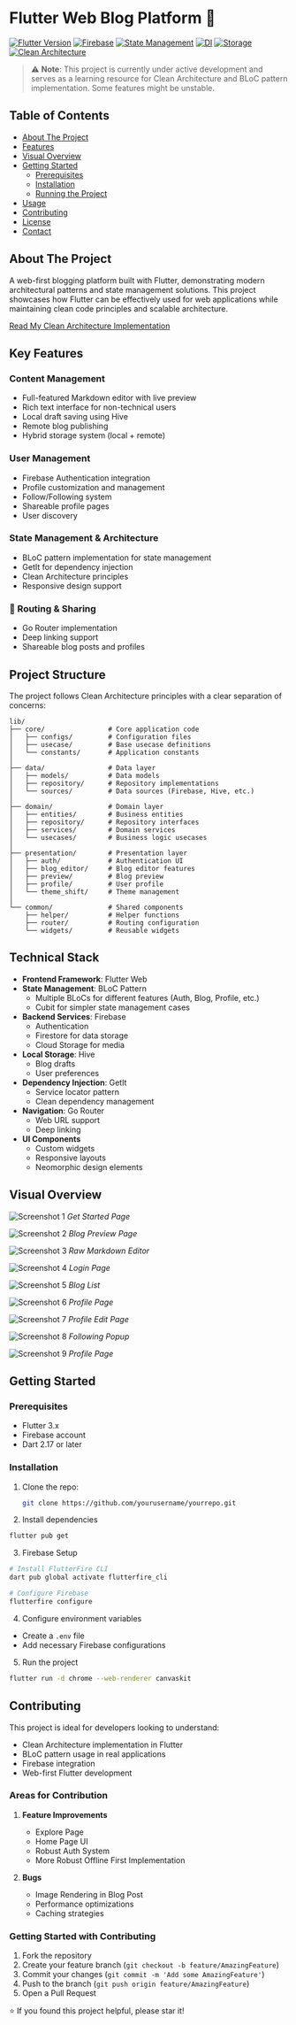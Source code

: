 # Flutter Web Blog Platform 🚀

[![Flutter Version](https://img.shields.io/badge/Flutter-3.x-blue.svg)](https://flutter.dev)
[![Firebase](https://img.shields.io/badge/Firebase-Enabled-orange.svg)](https://firebase.google.com)
[![State Management](https://img.shields.io/badge/Bloc-8.x-purple.svg)](https://bloclibrary.dev)
[![DI](https://img.shields.io/badge/GetIt-7.x-green.svg)](https://pub.dev/packages/get_it)
[![Storage](https://img.shields.io/badge/Hive-3.x-yellow.svg)](https://pub.dev/packages/hive)
[![Clean Architecture](https://img.shields.io/badge/Clean%20Architecture-Implemented-blue.svg)]()

> ⚠️ **Note**: This project is currently under active development and serves as a learning resource for Clean Architecture and BLoC pattern implementation. Some features might be unstable.

## Table of Contents

- [About The Project](#about-the-project)
- [Features](#features)
- [Visual Overview](#visual-overview)
- [Getting Started](#getting-started)
  - [Prerequisites](#prerequisites)
  - [Installation](#installation)
  - [Running the Project](#running-the-project)
- [Usage](#usage)
- [Contributing](#contributing)
- [License](#license)
- [Contact](#contact)

## About The Project

A web-first blogging platform built with Flutter, demonstrating modern architectural patterns and state management solutions. This project showcases how Flutter can be effectively used for web applications while maintaining clean code principles and scalable architecture.

[Read My Clean Architecture Implementation](https://rishi2220.hashnode.dev/getting-cracked-at-clean-and-bloc-architecture)

## Key Features

### Content Management
- Full-featured Markdown editor with live preview
- Rich text interface for non-technical users
- Local draft saving using Hive
- Remote blog publishing
- Hybrid storage system (local + remote)

### User Management
- Firebase Authentication integration
- Profile customization and management
- Follow/Following system
- Shareable profile pages
- User discovery

### State Management & Architecture
- BLoC pattern implementation for state management
- GetIt for dependency injection
- Clean Architecture principles
- Responsive design support

### 🔗 Routing & Sharing
- Go Router implementation
- Deep linking support
- Shareable blog posts and profiles

## Project Structure

The project follows Clean Architecture principles with a clear separation of concerns:

```
lib/
├── core/                # Core application code
│   ├── configs/         # Configuration files
│   ├── usecase/         # Base usecase definitions
│   └── constants/       # Application constants
│
├── data/                # Data layer
│   ├── models/          # Data models
│   ├── repository/      # Repository implementations
│   └── sources/         # Data sources (Firebase, Hive, etc.)
│
├── domain/              # Domain layer
│   ├── entities/        # Business entities
│   ├── repository/      # Repository interfaces
│   ├── services/        # Domain services
│   └── usecases/        # Business logic usecases
│
├── presentation/        # Presentation layer
│   ├── auth/            # Authentication UI
│   ├── blog_editor/     # Blog editor features
│   ├── preview/         # Blog preview
│   ├── profile/         # User profile
│   └── theme_shift/     # Theme management
│
└── common/              # Shared components
    ├── helper/          # Helper functions
    ├── router/          # Routing configuration
    └── widgets/         # Reusable widgets
```

## Technical Stack

- **Frontend Framework**: Flutter Web
- **State Management**: BLoC Pattern
  - Multiple BLoCs for different features (Auth, Blog, Profile, etc.)
  - Cubit for simpler state management cases
- **Backend Services**: Firebase
  - Authentication
  - Firestore for data storage
  - Cloud Storage for media
- **Local Storage**: Hive
  - Blog drafts
  - User preferences
- **Dependency Injection**: GetIt
  - Service locator pattern
  - Clean dependency management
- **Navigation**: Go Router
  - Web URL support
  - Deep linking
- **UI Components**
  - Custom widgets
  - Responsive layouts
  - Neomorphic design elements


## Visual Overview

![Screenshot 1](/assets/screenshots/1.png)
*Get Started Page*

![Screenshot 2](/assets/screenshots/2.png)
*Blog Preview Page*

![Screenshot 3](/assets/screenshots/3.png)
*Raw Markdown Editor*

![Screenshot 4](/assets/screenshots/4.png)
*Login Page*

![Screenshot 5](/assets/screenshots/5.png)
*Blog List*

![Screenshot 6](/assets/screenshots/6.png)
*Profile Page*

![Screenshot 7](/assets/screenshots/7.png)
*Profile Edit Page*

![Screenshot 8](/assets/screenshots/8.png)
*Following Popup*

![Screenshot 9](/assets/screenshots/9.png)
*Profile Page*


## Getting Started

### Prerequisites

- Flutter 3.x
- Firebase account
- Dart 2.17 or later

### Installation

1. Clone the repo:
   ```sh
   git clone https://github.com/yourusername/yourrepo.git
   ```

2. Install dependencies
```bash
flutter pub get
```

3. Firebase Setup
```bash
# Install FlutterFire CLI
dart pub global activate flutterfire_cli

# Configure Firebase
flutterfire configure
```

4. Configure environment variables
- Create a `.env` file
- Add necessary Firebase configurations

5. Run the project
```bash
flutter run -d chrome --web-renderer canvaskit
```

## Contributing

This project is ideal for developers looking to understand:
- Clean Architecture implementation in Flutter
- BLoC pattern usage in real applications
- Firebase integration
- Web-first Flutter development

### Areas for Contribution

1. **Feature Improvements**
   - Explore Page
   - Home Page UI
   - Robust Auth System
   - More Robust Offline First Implementation

2. **Bugs**
   - Image Rendering in Blog Post
   - Performance optimizations
   - Caching strategies

### Getting Started with Contributing

1. Fork the repository
2. Create your feature branch (`git checkout -b feature/AmazingFeature`)
3. Commit your changes (`git commit -m 'Add some AmazingFeature'`)
4. Push to the branch (`git push origin feature/AmazingFeature`)
5. Open a Pull Request


⭐ If you found this project helpful, please star it!
